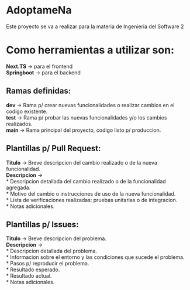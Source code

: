 # AdoptameNa
Este proyecto se va a realizar para la materia de Ingenieria del Software 2

# Como herramientas a utilizar son:
**Next.TS** -> para el frontend  
**Springboot** -> para el backend  

## Ramas definidas:
**dev** -> Rama p/ crear nuevas funcionalidades o realizar cambios en el codigo existente.<br/>
**test** -> Rama p/ probar las nuevas funcionalidades y/o los cambios realizados.<br/>
**main** -> Rama principal del proyecto, codigo listo p/ produccion.

## Plantillas p/ Pull Request:

**Titulo** -> Breve descripcion del cambio realizado o de la nueva funcionalidad.<br/>
**Descripcion** -><br/> 
    * Descripcion detallada del cambio realizado o de la funcionalidad agregada.<br/>
    * Motivo del cambio o instrucciones de uso de la nueva funcionalidad.<br/>
    * Lista de verificaciones realizadas: pruebas unitarias o de integracion.<br/>
    * Notas adicionales.

## Plantillas p/ Issues:

**Titulo** -> Breve descripcion del problema.<br/>
**Descripcion** -><br/> 
    * Descripcion detallada del problema.<br/>
    * Informacion sobre el entorno y las condiciones que sucede el problema.<br/>
    * Pasos p/ reproducir el problema.<br/>
    * Resultado esperado.<br/>
    * Resultado actual.<br/>
    * Notas adicionales.
